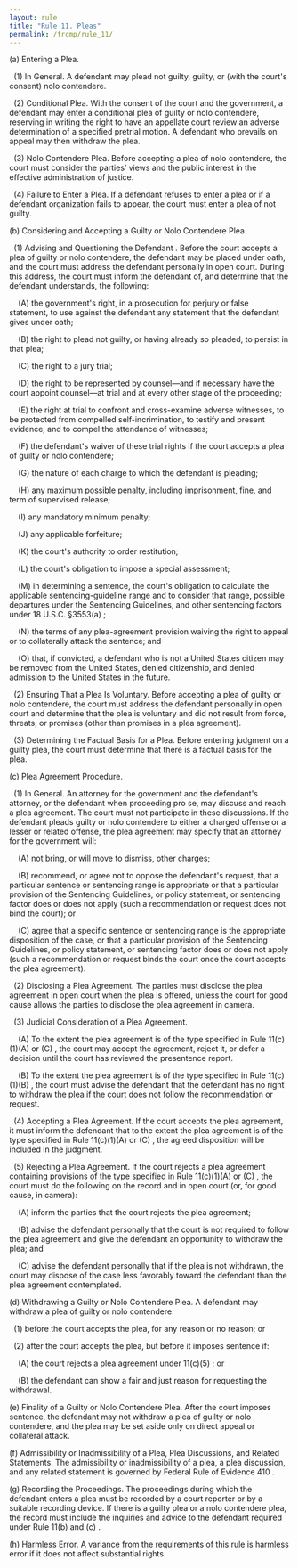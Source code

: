 ```yaml
---
layout: rule
title: "Rule 11. Pleas"
permalink: /frcmp/rule_11/
---
```


(a) Entering a Plea.


&nbsp;&nbsp;(1) In General. A defendant may plead not guilty, guilty, or (with the court's consent) nolo contendere.


&nbsp;&nbsp;(2) Conditional Plea. With the consent of the court and the government, a defendant may enter a conditional plea of guilty or nolo contendere, reserving in writing the right to have an appellate court review an adverse determination of a specified pretrial motion. A defendant who prevails on appeal may then withdraw the plea.


&nbsp;&nbsp;(3) Nolo Contendere Plea. Before accepting a plea of nolo contendere, the court must consider the parties’ views and the public interest in the effective administration of justice.


&nbsp;&nbsp;(4) Failure to Enter a Plea. If a defendant refuses to enter a plea or if a defendant organization fails to appear, the court must enter a plea of not guilty.


(b) Considering and Accepting a Guilty or Nolo Contendere Plea.


&nbsp;&nbsp;(1) Advising and Questioning the Defendant . Before the court accepts a plea of guilty or nolo contendere, the defendant may be placed under oath, and the court must address the defendant personally in open court. During this address, the court must inform the defendant of, and determine that the defendant understands, the following:


&nbsp;&nbsp;&nbsp;&nbsp;(A) the government's right, in a prosecution for perjury or false statement, to use against the defendant any statement that the defendant gives under oath;


&nbsp;&nbsp;&nbsp;&nbsp;(B) the right to plead not guilty, or having already so pleaded, to persist in that plea;


&nbsp;&nbsp;&nbsp;&nbsp;(C) the right to a jury trial;


&nbsp;&nbsp;&nbsp;&nbsp;(D) the right to be represented by counsel—and if necessary have the court appoint counsel—at trial and at every other stage of the proceeding;


&nbsp;&nbsp;&nbsp;&nbsp;(E) the right at trial to confront and cross-examine adverse witnesses, to be protected from compelled self-incrimination, to testify and present evidence, and to compel the attendance of witnesses;


&nbsp;&nbsp;&nbsp;&nbsp;(F) the defendant's waiver of these trial rights if the court accepts a plea of guilty or nolo contendere;


&nbsp;&nbsp;&nbsp;&nbsp;(G) the nature of each charge to which the defendant is pleading;


&nbsp;&nbsp;&nbsp;&nbsp;(H) any maximum possible penalty, including imprisonment, fine, and term of supervised release;


&nbsp;&nbsp;&nbsp;&nbsp;(I) any mandatory minimum penalty;


&nbsp;&nbsp;&nbsp;&nbsp;(J) any applicable forfeiture;


&nbsp;&nbsp;&nbsp;&nbsp;(K) the court's authority to order restitution;


&nbsp;&nbsp;&nbsp;&nbsp;(L) the court's obligation to impose a special assessment;


&nbsp;&nbsp;&nbsp;&nbsp;(M) in determining a sentence, the court's obligation to calculate the applicable sentencing-guideline range and to consider that range, possible departures under the Sentencing Guidelines, and other sentencing factors under 18 U.S.C. §3553(a) ;


&nbsp;&nbsp;&nbsp;&nbsp;(N) the terms of any plea-agreement provision waiving the right to appeal or to collaterally attack the sentence; and


&nbsp;&nbsp;&nbsp;&nbsp;(O) that, if convicted, a defendant who is not a United States citizen may be removed from the United States, denied citizenship, and denied admission to the United States in the future.


&nbsp;&nbsp;(2) Ensuring That a Plea Is Voluntary. Before accepting a plea of guilty or nolo contendere, the court must address the defendant personally in open court and determine that the plea is voluntary and did not result from force, threats, or promises (other than promises in a plea agreement).


&nbsp;&nbsp;(3) Determining the Factual Basis for a Plea. Before entering judgment on a guilty plea, the court must determine that there is a factual basis for the plea.


(c) Plea Agreement Procedure.


&nbsp;&nbsp;(1) In General. An attorney for the government and the defendant's attorney, or the defendant when proceeding pro se, may discuss and reach a plea agreement. The court must not participate in these discussions. If the defendant pleads guilty or nolo contendere to either a charged offense or a lesser or related offense, the plea agreement may specify that an attorney for the government will:


&nbsp;&nbsp;&nbsp;&nbsp;(A) not bring, or will move to dismiss, other charges;


&nbsp;&nbsp;&nbsp;&nbsp;(B) recommend, or agree not to oppose the defendant's request, that a particular sentence or sentencing range is appropriate or that a particular provision of the Sentencing Guidelines, or policy statement, or sentencing factor does or does not apply (such a recommendation or request does not bind the court); or


&nbsp;&nbsp;&nbsp;&nbsp;(C) agree that a specific sentence or sentencing range is the appropriate disposition of the case, or that a particular provision of the Sentencing Guidelines, or policy statement, or sentencing factor does or does not apply (such a recommendation or request binds the court once the court accepts the plea agreement).


&nbsp;&nbsp;(2) Disclosing a Plea Agreement. The parties must disclose the plea agreement in open court when the plea is offered, unless the court for good cause allows the parties to disclose the plea agreement in camera.


&nbsp;&nbsp;(3) Judicial Consideration of a Plea Agreement.


&nbsp;&nbsp;&nbsp;&nbsp;(A) To the extent the plea agreement is of the type specified in Rule 11(c)(1)(A) or (C) , the court may accept the agreement, reject it, or defer a decision until the court has reviewed the presentence report.


&nbsp;&nbsp;&nbsp;&nbsp;(B) To the extent the plea agreement is of the type specified in Rule 11(c)(1)(B) , the court must advise the defendant that the defendant has no right to withdraw the plea if the court does not follow the recommendation or request.


&nbsp;&nbsp;(4) Accepting a Plea Agreement. If the court accepts the plea agreement, it must inform the defendant that to the extent the plea agreement is of the type specified in Rule 11(c)(1)(A) or (C) , the agreed disposition will be included in the judgment.


&nbsp;&nbsp;(5) Rejecting a Plea Agreement. If the court rejects a plea agreement containing provisions of the type specified in Rule 11(c)(1)(A) or (C) , the court must do the following on the record and in open court (or, for good cause, in camera):


&nbsp;&nbsp;&nbsp;&nbsp;(A) inform the parties that the court rejects the plea agreement;


&nbsp;&nbsp;&nbsp;&nbsp;(B) advise the defendant personally that the court is not required to follow the plea agreement and give the defendant an opportunity to withdraw the plea; and


&nbsp;&nbsp;&nbsp;&nbsp;(C) advise the defendant personally that if the plea is not withdrawn, the court may dispose of the case less favorably toward the defendant than the plea agreement contemplated.


(d) Withdrawing a Guilty or Nolo Contendere Plea. A defendant may withdraw a plea of guilty or nolo contendere:


&nbsp;&nbsp;(1) before the court accepts the plea, for any reason or no reason; or


&nbsp;&nbsp;(2) after the court accepts the plea, but before it imposes sentence if:


&nbsp;&nbsp;&nbsp;&nbsp;(A) the court rejects a plea agreement under 11(c)(5) ; or


&nbsp;&nbsp;&nbsp;&nbsp;(B) the defendant can show a fair and just reason for requesting the withdrawal.


(e) Finality of a Guilty or Nolo Contendere Plea. After the court imposes sentence, the defendant may not withdraw a plea of guilty or nolo contendere, and the plea may be set aside only on direct appeal or collateral attack.


(f) Admissibility or Inadmissibility of a Plea, Plea Discussions, and Related Statements. The admissibility or inadmissibility of a plea, a plea discussion, and any related statement is governed by Federal Rule of Evidence 410 .


(g) Recording the Proceedings. The proceedings during which the defendant enters a plea must be recorded by a court reporter or by a suitable recording device. If there is a guilty plea or a nolo contendere plea, the record must include the inquiries and advice to the defendant required under Rule 11(b) and (c) .


(h) Harmless Error. A variance from the requirements of this rule is harmless error if it does not affect substantial rights.